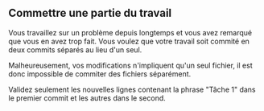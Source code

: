 ## Commettre une partie du travail

Vous travaillez sur un problème depuis longtemps et vous avez remarqué que vous en avez trop fait. 
Vous voulez que votre travail soit commité en deux commits séparés au lieu d'un seul.

Malheureusement, vos modifications n'impliquent qu'un seul fichier, il est donc impossible de commiter des fichiers séparément.

Validez seulement les nouvelles lignes contenant la phrase "Tâche 1" dans le premier commit et les autres dans le second.
